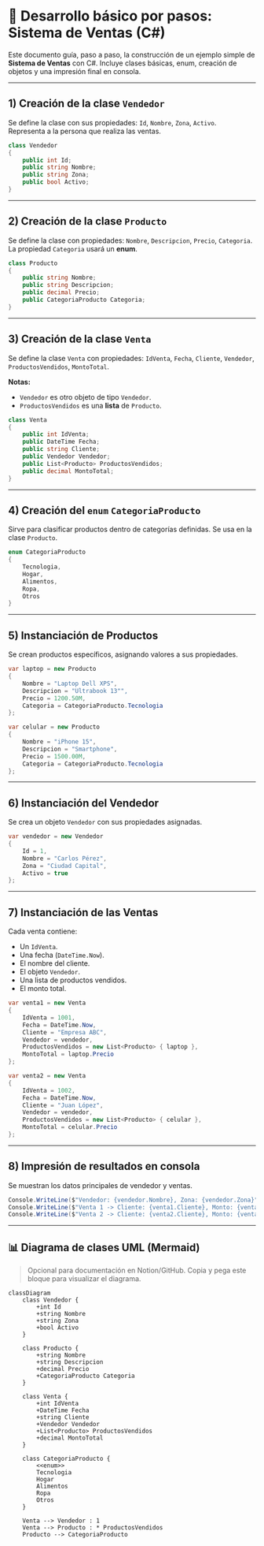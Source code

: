 # 📘 Desarrollo básico por pasos: Sistema de Ventas (C#)

Este documento guía, paso a paso, la construcción de un ejemplo simple de **Sistema de Ventas** con C#. Incluye clases básicas, enum, creación de objetos y una impresión final en consola.

---

## 1) Creación de la clase `Vendedor`

Se define la clase con sus propiedades: `Id`, `Nombre`, `Zona`, `Activo`.  
Representa a la persona que realiza las ventas.

```csharp
class Vendedor
{
    public int Id;
    public string Nombre;
    public string Zona;
    public bool Activo;
}
```

---

## 2) Creación de la clase `Producto`

Se define la clase con propiedades: `Nombre`, `Descripcion`, `Precio`, `Categoria`.  
La propiedad `Categoria` usará un **enum**.

```csharp
class Producto
{
    public string Nombre;
    public string Descripcion;
    public decimal Precio;
    public CategoriaProducto Categoria;
}
```

---

## 3) Creación de la clase `Venta`

Se define la clase `Venta` con propiedades: `IdVenta`, `Fecha`, `Cliente`, `Vendedor`, `ProductosVendidos`, `MontoTotal`.

**Notas:**
- `Vendedor` es otro objeto de tipo `Vendedor`.
- `ProductosVendidos` es una **lista** de `Producto`.

```csharp
class Venta
{
    public int IdVenta;
    public DateTime Fecha;
    public string Cliente;
    public Vendedor Vendedor;
    public List<Producto> ProductosVendidos;
    public decimal MontoTotal;
}
```

---

## 4) Creación del `enum` `CategoriaProducto`

Sirve para clasificar productos dentro de categorías definidas. Se usa en la clase `Producto`.

```csharp
enum CategoriaProducto
{
    Tecnologia,
    Hogar,
    Alimentos,
    Ropa,
    Otros
}
```

---

## 5) Instanciación de **Productos**

Se crean productos específicos, asignando valores a sus propiedades.

```csharp
var laptop = new Producto
{
    Nombre = "Laptop Dell XPS",
    Descripcion = "Ultrabook 13"",
    Precio = 1200.50M,
    Categoria = CategoriaProducto.Tecnologia
};

var celular = new Producto
{
    Nombre = "iPhone 15",
    Descripcion = "Smartphone",
    Precio = 1500.00M,
    Categoria = CategoriaProducto.Tecnologia
};
```

---

## 6) Instanciación del **Vendedor**

Se crea un objeto `Vendedor` con sus propiedades asignadas.

```csharp
var vendedor = new Vendedor
{
    Id = 1,
    Nombre = "Carlos Pérez",
    Zona = "Ciudad Capital",
    Activo = true
};
```

---

## 7) Instanciación de las **Ventas**

Cada venta contiene:
- Un `IdVenta`.
- Una fecha (`DateTime.Now`).
- El nombre del cliente.
- El objeto `Vendedor`.
- Una lista de productos vendidos.
- El monto total.

```csharp
var venta1 = new Venta
{
    IdVenta = 1001,
    Fecha = DateTime.Now,
    Cliente = "Empresa ABC",
    Vendedor = vendedor,
    ProductosVendidos = new List<Producto> { laptop },
    MontoTotal = laptop.Precio
};

var venta2 = new Venta
{
    IdVenta = 1002,
    Fecha = DateTime.Now,
    Cliente = "Juan López",
    Vendedor = vendedor,
    ProductosVendidos = new List<Producto> { celular },
    MontoTotal = celular.Precio
};
```

---

## 8) Impresión de resultados en consola

Se muestran los datos principales de vendedor y ventas.

```csharp
Console.WriteLine($"Vendedor: {vendedor.Nombre}, Zona: {vendedor.Zona}");
Console.WriteLine($"Venta 1 -> Cliente: {venta1.Cliente}, Monto: {venta1.MontoTotal}, Producto: {venta1.ProductosVendidos[0].Nombre}");
Console.WriteLine($"Venta 2 -> Cliente: {venta2.Cliente}, Monto: {venta2.MontoTotal}, Producto: {venta2.ProductosVendidos[0].Nombre}");
```

---

## 📊 Diagrama de clases UML (Mermaid)

> Opcional para documentación en Notion/GitHub. Copia y pega este bloque para visualizar el diagrama.

```mermaid
classDiagram
    class Vendedor {
        +int Id
        +string Nombre
        +string Zona
        +bool Activo
    }

    class Producto {
        +string Nombre
        +string Descripcion
        +decimal Precio
        +CategoriaProducto Categoria
    }

    class Venta {
        +int IdVenta
        +DateTime Fecha
        +string Cliente
        +Vendedor Vendedor
        +List<Producto> ProductosVendidos
        +decimal MontoTotal
    }

    class CategoriaProducto {
        <<enum>>
        Tecnologia
        Hogar
        Alimentos
        Ropa
        Otros
    }

    Venta --> Vendedor : 1
    Venta --> Producto : * ProductosVendidos
    Producto --> CategoriaProducto
```
